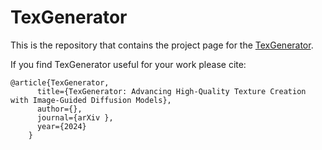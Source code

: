 # TexGenerator

This is the repository that contains the project page for the [TexGenerator](https://TexGenerator.github.io).

If you find TexGenerator useful for your work please cite:
```
@article{TexGenerator,
      title={TexGenerator: Advancing High-Quality Texture Creation with Image-Guided Diffusion Models},
      author={},
      journal={arXiv },
      year={2024}
    }
```
